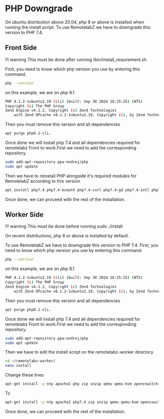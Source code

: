 # PHP Downgrade 

On ubuntu distribution above 20.04, php 8 or above is installed when running the install script.
To use RemotelabZ we have to downgrade this version to PHP 7.4.

## Front Side

!!! warning
    This must be done after running /bin/install_requirement.sh

First, you need to know which php version you use by entering this command.
```bash
php --version
```

on this example, we are on php 8.1
```bash
PHP 8.1.2-1ubuntu2.19 (cli) (built: Sep 30 2024 16:25:25) (NTS)
Copyright (c) The PHP Group
Zend Engine v4.1.2, Copyright (c) Zend Technologies
    with Zend OPcache v8.1.2-1ubuntu2.19, Copyright (c), by Zend Technologies
```

Then you must remove this version and all dependencies
```bash
apt purge php8.1-cli.
```

Once done we will install php 7.4 and all dependencies required for remotelabz Front to work.First we need to add the corresponding repository.
```bash
sudo add-apt-repository ppa:ondrej/php
sudo apt update
```
Then we have to reinstall PHP alongside it's required modules for RemotelabZ according to this version

```bash
apt install php7.4 php7.4-bcmath php7.4-curl php7.4-gd php7.4-intl php7.4-mbstring php7.4-mysql php7.4-xml php7.4-zip php7.4-amqp
```
Once done, we can proceed with the rest of the installation.


## Worker Side

!!! warning
    This must be done before running sudo ./install

On recent distributions, php 8 or above is installed by default.

To use RemotelabZ we have to downgrade this version to PHP 7.4.
First, you need to know which php version you use by entering this command.

```bash
php --version
```

on this example, we are on php 8.1

```bash
PHP 8.1.2-1ubuntu2.19 (cli) (built: Sep 30 2024 16:25:25) (NTS)
Copyright (c) The PHP Group
Zend Engine v4.1.2, Copyright (c) Zend Technologies
    with Zend OPcache v8.1.2-1ubuntu2.19, Copyright (c), by Zend Technologies
```

Then you must remove this version and all dependencies
```bash
apt purge php8.1-cli.
```

Once done we will install php 7.4 and all dependencies required for remotelabz Front to work.First we need to add the corresponding repository.

```bash
sudo add-apt-repository ppa:ondrej/php
sudo apt update
```

Then we have to edit the install script on the remotelabz-worker directory

```bash
cd ~/remotelabz-worker/
nano install
```

Change these lines 

```bash
apt-get install -y ntp apache2 php zip unzip qemu qemu-kvm openvswitch-switch git python3 python3-pip python3-openvswitch php-xml php-curl php-amqp logrotate lxc screen build-essential cmake libjson-c-dev libwebsockets-dev curl exim4
```

To 

```bash
apt-get install -y ntp apache2 php7.4 zip unzip qemu qemu-kvm openvswitch-switch git python3 python3-pip python3-openvswitch php7.4-xml php7.4-curl php7.4-amqp logrotate lxc screen build-essential cmake libjson-c-dev libwebsockets-dev curl exim4
```
Once done, we can proceed with the rest of the installation.
    



    


